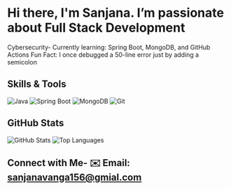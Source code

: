 # Hi there, I'm Sanjana. I’m passionate about Full Stack Development
Cybersecurity- Currently learning: Spring Boot, MongoDB, and GitHub Actions
 Fun Fact: I once debugged a 50-line error just by adding a semicolon
## Skills & Tools
![Java](https://img.shields.io/badge/Java-ED8B00?style=for-the-badge&logo=java&logoColor=white)
![Spring Boot](https://img.shields.io/badge/SpringBoot-6DB33F?style=for-the-badge&logo=spring-boot&logoColor=white)
![MongoDB](https://img.shields.io/badge/MongoDB-4DB33D?style=for-the-badge&logo=mongodb&logoColor=white)
![Git](https://img.shields.io/badge/Git-F05032?style=for-the-badge&logo=git&logoColor=white)
## GitHub Stats
![GitHub Stats](https://github-readme-stats.vercel.app/api?username=sanjana1572&show_icons=true&theme=radical)
![Top Languages](https://github-readme-stats.vercel.app/api/top-langs/?username=sanjana1572&layout=compact)
## Connect with Me- ✉️ Email: sanjanavanga156@gmial.com 
